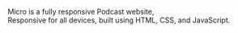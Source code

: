 

  Micro is a fully responsive Podcast website, <br />Responsive for all devices, built using HTML, CSS, and JavaScript.



